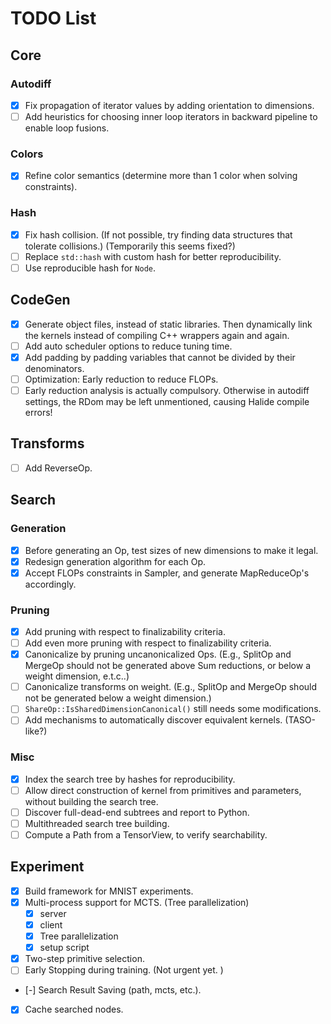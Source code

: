 # TODO List

## Core

### Autodiff

- [x] Fix propagation of iterator values by adding orientation to dimensions.
- [ ] Add heuristics for choosing inner loop iterators in backward pipeline to enable loop fusions.

### Colors

- [x] Refine color semantics (determine more than 1 color when solving constraints).

### Hash

- [x] Fix hash collision. (If not possible, try finding data structures that tolerate collisions.) (Temporarily this seems fixed?)
- [ ] Replace `std::hash` with custom hash for better reproducibility.
- [ ] Use reproducible hash for `Node`.

## CodeGen

- [x] Generate object files, instead of static libraries. Then dynamically link the kernels instead of compiling C++ wrappers again and again.
- [ ] Add auto scheduler options to reduce tuning time.
- [x] Add padding by padding variables that cannot be divided by their denominators.
- [ ] Optimization: Early reduction to reduce FLOPs.
- [ ] Early reduction analysis is actually compulsory. Otherwise in autodiff settings, the RDom may be left unmentioned, causing Halide compile errors!

## Transforms

- [ ] Add ReverseOp.

## Search

### Generation

- [x] Before generating an Op, test sizes of new dimensions to make it legal.
- [x] Redesign generation algorithm for each Op.
- [x] Accept FLOPs constraints in Sampler, and generate MapReduceOp's accordingly.

### Pruning

- [x] Add pruning with respect to finalizability criteria.
- [ ] Add even more pruning with respect to finalizability criteria.
- [x] Canonicalize by pruning uncanonicalized Ops. (E.g., SplitOp and MergeOp should not be generated above Sum reductions, or below a weight dimension, e.t.c..)
- [ ] Canonicalize transforms on weight. (E.g., SplitOp and MergeOp should not be generated below a weight dimension.)
- [ ] `ShareOp::IsSharedDimensionCanonical()` still needs some modifications.
- [ ] Add mechanisms to automatically discover equivalent kernels. (TASO-like?)

### Misc

- [x] Index the search tree by hashes for reproducibility.
- [ ] Allow direct construction of kernel from primitives and parameters, without building the search tree.
- [ ] Discover full-dead-end subtrees and report to Python.
- [ ] Multithreaded search tree building.
- [ ] Compute a Path from a TensorView, to verify searchability.

## Experiment

- [x] Build framework for MNIST experiments. 
- [x] Multi-process support for MCTS. (Tree parallelization)
    - [x] server
    - [x] client
    - [x] Tree parallelization
    - [x] setup script
- [x] Two-step primitive selection. 
- [ ] Early Stopping during training. (Not urgent yet. )
- [-] Search Result Saving (path, mcts, etc.). 
- [x] Cache searched nodes. 
